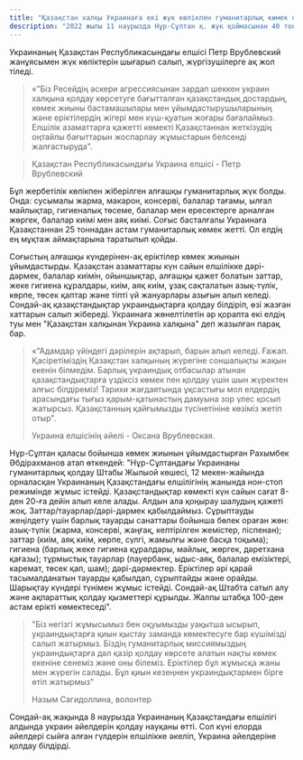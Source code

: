 ```yaml
---
title: "Қазақстан халқы Украинаға екі жүк көлікпен гуманитарлық көмек жөнелтті"
description: "2022 жылы 11 наурызда Нұр-Сұлтан қ. жүк қоймасынан 40 тоннаға жуық гуманитарлық көмек Украинаға жіберілді. Екі көлік жүкті жербетілік жолмен Украинаға жеткізеді. Көліктер Украина мен Қазақстан тулары және екі тілде жазылған мәтіні бар баннермен әрленген: «Қазақстан халқынан Украина халқына. Біз біргеміз! Народу України від народу Казахстану. Ми разом!»"
---
```


Украинаның Қазақстан Республикасындағы елшісі Петр Врублевский жанұясымен жүк көліктерін шығарып салып, жүргізушілерге ақ жол тіледі. 

> «"Біз Ресейдің әскери агрессиясынан зардап шеккен украин халқына қолдау көрсетуге бағытталған қазақстандық достардың, көмек жиыны бастамашылары мен ұйымдастырушыларының және еріктілердің  жігері мен күш-қуатын жоғары бағалаймыз. Елшілік азаматтарға қажетті көмекті Қазақстаннан жеткізудің оңтайлы бағыттарын жоспарлау жұмыстарын белсенді жалғастыруда".

> Қазақстан Республикасындағы Украина елшісі - Петр Врублевский

Бұл жербетілік көлікпен жіберілген алғашқы гуманитарлық жүк болды. Онда: сусымалы жарма, макарон, консерві, балалар тағамы, ылғал майлықтар, гигиеналық төсеме, балалар мен ересектерге арналған жөргек, балалар киімі мен аяқ киімі. Соғыс басталғалы Украинаға Қазақстаннан 25 тоннадан астам гуманитарлық көмек жетті. Ол елдің ең мұқтаж аймақтарына таратылып қойды.

Соғыстың алғашқы күндерінен-ақ еріктілер көмек жиынын ұйымдастырды. Қазақстан азаматтары күн сайын елшілікке дәрі-дәрмек, балалар киімін, ойыншықтар, алғашқы қажет болатын заттар, жеке гигиена құралдары, киім, аяқ киім, ұзақ сақталатын азық-түлік, көрпе, төсек қаптар және тіпті үй жануарлары азығын алып келеді. Сондай-ақ қазақстандықтар  украиндықтарға қолдау білдіріп, өзі жазған хаттарын салып жібереді. Украинаға жөнелтілетін әр қорапта екі елдің туы мен "Қазақстан халқынан Украина халқына" деп жазылған парақ бар.

> «"Адамдар үйіндегі дәрілерін ақтарып, барын алып келеді. Ғажап. Қасіретіміздің Қазақстан халқының жүрегіне соншалықты жақын екенін білмедім. Барлық украиндық отбасылар атынан қазақстандықтарға үздіксіз көмек пен қолдау үшін шын жүректен алғыс білдіреміз! Тарихи жағдаятында ұқсастығы мол елдердің арасындағы тығыз қарым-қатынастың дамуына зор үлес қосып жатырсыз. Қазақстанның қайғымызды түсінетініне көзіміз жетіп отыр".
>
> Украина елшісінің әйелі - Оксана Врублевская.

Нұр-Сұлтан қаласы бойынша көмек жиынын ұйымдастырған Рахымбек Әбдірахманов атап өткендей: "Нұр-Сұлтандағы Украинаны гуманитарлық қолдау Штабы Жылыой көшесі, 12 мекен-жайында орналасқан Украинаның Қазақстандағы елшілігінің жанында нон-стоп режимінде жұмыс істейді. Қазақстандықтар көмекті күн сайын сағат 8-ден 20-ға дейін алып келе алады. Алдын ала қоңырау шалудың қажеті жоқ. Заттар/тауарлар/дәрі-дәрмек қабылдаймыз. Сұрыптауды жеңілдету үшін барлық тауарды санаттары бойынша бөлек ораған жөн: азық-түлік (жарма, консерві, жаңғақ, кептірілген жемістер, піспенан); заттар (киім, аяқ киім, көрпе, сүлгі, жамылғы және басқа тоқыма); гигиена (барлық жеке гигиена құралдары, майлық, жөргек, дәретхана қағазы); тұрмыстық тауарлар (пауербанк, ыдыс-аяқ, балалар емізіктері, каремат, төсек қап, шам); дәрі-дәрмектер.  Еріктілер әрі қарай тасымалданатын тауарды қабылдап, сұрыптайды және орайды. Шарықтау күндері түнімен жұмыс істейді. Сондай-ақ Штабта сатып алу және ақпараттық қолдау қызметтері құрылды. Жалпы штабқа 100-ден астам ерікті көмектеседі".

> "Біз негізгі жұмысымыз бен оқуымызды уақытша ысырып, украиндықтарға қиын қыстау заманда көмектесуге бар күшімізді салып жатырмыз. Біздің гуманитарлық миссиямыздың украиндықтарға дәл қазір қолдау көрсете алатын нақты көмек екеніне сенеміз және оны білеміз. Еріктілер бұл жұмысқа жаны мен жүрегін салады. Бұл қиын кезеңнен украиндықтармен бірге өтіп жатырмыз"
>
> Назым Сагидоллина, волонтер

Сондай-ақ жақында 8 наурызда Украинаның Қазақстандағы елшілігі алдында украин әйелдерін қолдау науқаны өтті. Сол күні елорда әйелдері сыйға алған гүлдерін елшілікке әкеліп, Украина әйелдеріне қолдау білдірді.
